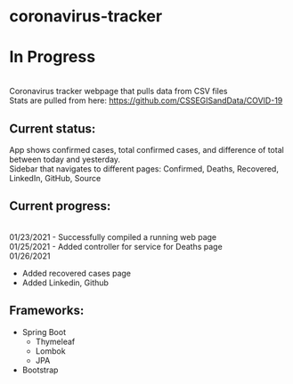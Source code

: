 # coronavirus-tracker
 
# In Progress
<br> Coronavirus tracker webpage that pulls data from CSV files 
<br> Stats are pulled from here: https://github.com/CSSEGISandData/COVID-19

## Current status:
App shows confirmed cases, total confirmed cases, and difference of total between today and yesterday.
<br> Sidebar that navigates to different pages: Confirmed, Deaths, Recovered, LinkedIn, GitHub, Source
## Current progress:
<br> 01/23/2021 - Successfully compiled a running web page
<br> 01/25/2021 - Added controller for service for Deaths page
<br> 01/26/2021 
- Added recovered cases page
- Added Linkedin, Github
## Frameworks:
* Spring Boot
  * Thymeleaf
  * Lombok
  * JPA
* Bootstrap
